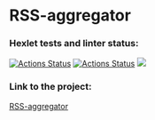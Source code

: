 # RSS-aggregator
### Hexlet tests and linter status:
[![Actions Status](https://github.com/sergey712lab/frontend-project-lvl3/workflows/hexlet-check/badge.svg)](https://github.com/sergey712lab/frontend-project-lvl3/actions)
[![Actions Status](https://github.com/sergey712lab/frontend-project-lvl3/workflows/Super-Linter/badge.svg)](https://github.com/sergey712lab/frontend-project-lvl3/actions)
<a href="https://codeclimate.com/github/sergey712lab/frontend-project-lvl3/maintainability"><img src="https://api.codeclimate.com/v1/badges/e9d482726256918ae38a/maintainability" /></a>
### Link to the project:
[RSS-aggregator](https://frontend-project-3-gr5rxvuz7-sergey712lab.vercel.app)
